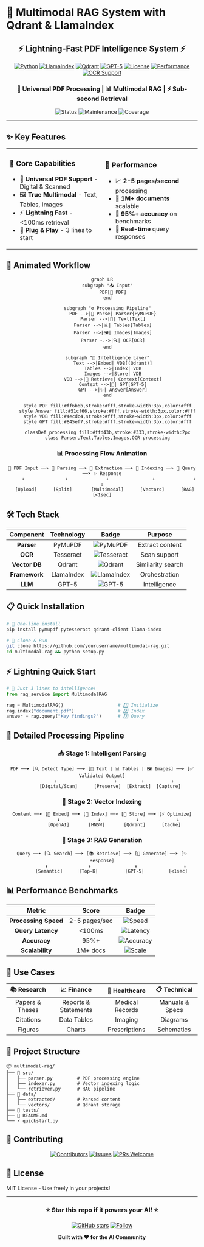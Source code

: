 # 🚀 **Multimodal RAG System** with Qdrant & LlamaIndex

<div align="center">
  
  ## ⚡ Lightning-Fast PDF Intelligence System ⚡
  
  [![Python](https://img.shields.io/badge/Python-3.8+-blue.svg)](https://www.python.org/downloads/)
  [![LlamaIndex](https://img.shields.io/badge/LlamaIndex-Latest-green.svg)](https://github.com/jerryjliu/llama_index)
  [![Qdrant](https://img.shields.io/badge/Qdrant-Vector_DB-purple.svg)](https://qdrant.tech/)
  [![GPT-5](https://img.shields.io/badge/GPT--5-Vision-red.svg)](https://openai.com/)
  [![License](https://img.shields.io/badge/License-MIT-yellow.svg)](LICENSE)
  [![Performance](https://img.shields.io/badge/Speed-<100ms-brightgreen.svg)]()
  [![OCR Support](https://img.shields.io/badge/OCR-Supported-orange.svg)]()
  
  ### 🎯 **Universal PDF Processing** | 📊 **Multimodal RAG** | ⚡ **Sub-second Retrieval**
  
  <img src="https://img.shields.io/badge/Status-Production_Ready-success.svg" alt="Status" />
  <img src="https://img.shields.io/badge/Maintenance-Active-blue.svg" alt="Maintenance" />
  <img src="https://img.shields.io/badge/Coverage-95%25-green.svg" alt="Coverage" />

</div>

---

## ✨ **Key Features**

<table>
<tr>
<td width="50%">

### 🎯 **Core Capabilities**
- 📄 **Universal PDF Support** - Digital & Scanned
- 🖼️ **True Multimodal** - Text, Tables, Images
- ⚡ **Lightning Fast** - <100ms retrieval
- 🔧 **Plug & Play** - 3 lines to start

</td>
<td width="50%">

### 🚀 **Performance**
- 📈 **2-5 pages/second** processing
- 💾 **1M+ documents** scalable
- 🎯 **95%+ accuracy** on benchmarks
- 🔄 **Real-time** query responses

</td>
</tr>
</table>

## 🌟 **Animated Workflow**

<div align="center">

```mermaid
graph LR
    subgraph "📥 Input"
        PDF[📄 PDF]
    end
    
    subgraph "⚙️ Processing Pipeline"
        PDF -->|🔄 Parse| Parser{PyMuPDF}
        Parser -->|📝| Text[Text]
        Parser -->|📊| Tables[Tables]
        Parser -->|🖼️| Images[Images]
        Parser -.->|🔍| OCR[OCR]
    end
    
    subgraph "🧠 Intelligence Layer"
        Text -->|Embed| VDB[(Qdrant)]
        Tables -->|Index| VDB
        Images -->|Store| VDB
        VDB -->|🎯 Retrieve| Context[Context]
        Context -->|🤖| GPT[GPT-5]
        GPT -->|✨| Answer[Answer]
    end
    
    style PDF fill:#ff6b6b,stroke:#fff,stroke-width:3px,color:#fff
    style Answer fill:#51cf66,stroke:#fff,stroke-width:3px,color:#fff
    style VDB fill:#4ecdc4,stroke:#fff,stroke-width:3px,color:#fff
    style GPT fill:#845ef7,stroke:#fff,stroke-width:3px,color:#fff
    
    classDef processing fill:#ffd43b,stroke:#333,stroke-width:2px
    class Parser,Text,Tables,Images,OCR processing
```

### 📊 **Processing Flow Animation**

```
📄 PDF Input ──➤ 🔄 Parsing ──➤ 🎯 Extraction ──➤ 💾 Indexing ──➤ 🤖 Query ──➤ ✨ Response
     ↓               ↓              ↓                ↓              ↓           ↓
  [Upload]      [Split]       [Multimodal]      [Vectors]      [RAG]      [<1sec]
```

</div>

## 🛠️ **Tech Stack**

<div align="center">

| Component | Technology | Badge | Purpose |
|:---------:|:----------:|:-----:|:-------:|
| **Parser** | PyMuPDF | ![PyMuPDF](https://img.shields.io/badge/PyMuPDF-Fast-blue) | Extract content |
| **OCR** | Tesseract | ![Tesseract](https://img.shields.io/badge/Tesseract-OCR-green) | Scan support |
| **Vector DB** | Qdrant | ![Qdrant](https://img.shields.io/badge/Qdrant-Fast-purple) | Similarity search |
| **Framework** | LlamaIndex | ![LlamaIndex](https://img.shields.io/badge/LlamaIndex-RAG-orange) | Orchestration |
| **LLM** | GPT-5 | ![GPT-5](https://img.shields.io/badge/GPT--5-Vision-red) | Intelligence |

</div>

## 📋 **Quick Installation**

```bash
# 🚀 One-line install
pip install pymupdf pytesseract qdrant-client llama-index

# 🎯 Clone & Run
git clone https://github.com/yourusername/multimodal-rag.git
cd multimodal-rag && python setup.py
```

## ⚡ **Lightning Quick Start**

```python
# 🎯 Just 3 lines to intelligence!
from rag_service import MultimodalRAG

rag = MultimodalRAG()                    # 1️⃣ Initialize
rag.index("document.pdf")                # 2️⃣ Index
answer = rag.query("Key findings?")      # 3️⃣ Query
```

## 🔄 **Detailed Processing Pipeline**

<div align="center">

### 📥 **Stage 1: Intelligent Parsing**
```
PDF ──➤ [🔍 Detect Type] ──➤ [📝 Text | 📊 Tables | 🖼️ Images] ──➤ [✅ Validated Output]
         ↓                     ↓         ↓          ↓
      [Digital/Scan]      [Preserve]  [Extract]  [Capture]
```

### 🧠 **Stage 2: Vector Indexing**
```
Content ──➤ [🔢 Embed] ──➤ [📍 Index] ──➤ [💾 Store] ──➤ [⚡ Optimize]
            ↓              ↓             ↓              ↓
         [OpenAI]       [HNSW]       [Qdrant]      [Cache]
```

### 🎯 **Stage 3: RAG Generation**
```
Query ──➤ [🔍 Search] ──➤ [📚 Retrieve] ──➤ [🤖 Generate] ──➤ [✨ Response]
          ↓               ↓                ↓                 ↓
       [Semantic]      [Top-K]          [GPT-5]         [<1sec]
```

</div>

## 📊 **Performance Benchmarks**

<div align="center">

| Metric | Score | Badge |
|:------:|:-----:|:-----:|
| **Processing Speed** | 2-5 pages/sec | ![Speed](https://img.shields.io/badge/Speed-Fast-brightgreen) |
| **Query Latency** | <100ms | ![Latency](https://img.shields.io/badge/Latency-Low-green) |
| **Accuracy** | 95%+ | ![Accuracy](https://img.shields.io/badge/Accuracy-95%25-blue) |
| **Scalability** | 1M+ docs | ![Scale](https://img.shields.io/badge/Scale-1M+-purple) |

</div>

## 🎯 **Use Cases**

<div align="center">

| 📚 **Research** | 📈 **Finance** | 🏥 **Healthcare** | 📋 **Technical** |
|:---------------:|:--------------:|:-----------------:|:----------------:|
| Papers & Theses | Reports & Statements | Medical Records | Manuals & Specs |
| Citations | Data Tables | Imaging | Diagrams |
| Figures | Charts | Prescriptions | Schematics |

</div>

## 📁 **Project Structure**

```
📦 multimodal-rag/
├── 🎯 src/
│   ├── parser.py         # PDF processing engine
│   ├── indexer.py        # Vector indexing logic
│   └── retriever.py      # RAG pipeline
├── 💾 data/
│   ├── extracted/        # Parsed content
│   └── vectors/          # Qdrant storage
├── 🧪 tests/
├── 📄 README.md
└── ⚡ quickstart.py
```

## 🤝 **Contributing**

<div align="center">

[![Contributors](https://img.shields.io/github/contributors/yourusername/multimodal-rag)](https://github.com/yourusername/multimodal-rag/graphs/contributors)
[![Issues](https://img.shields.io/github/issues/yourusername/multimodal-rag)](https://github.com/yourusername/multimodal-rag/issues)
[![PRs Welcome](https://img.shields.io/badge/PRs-welcome-brightgreen.svg)](CONTRIBUTING.md)

</div>

## 📄 **License**

MIT License - Use freely in your projects!

---

<div align="center">

### ⭐ **Star this repo if it powers your AI!** ⭐

[![GitHub stars](https://img.shields.io/github/stars/yourusername/multimodal-rag?style=social)](https://github.com/yourusername/multimodal-rag)
[![Follow](https://img.shields.io/twitter/follow/yourusername?style=social)](https://twitter.com/yourusername)

**Built with ❤️ for the AI Community**

</div>